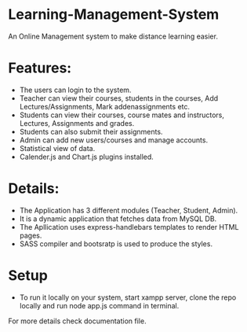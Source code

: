 # Learning-Management-System
An Online Management system to make distance learning easier.

# Features:
- The users can login to the system.
- Teacher can view their courses, students in the courses, Add Lectures/Assignments, Mark addenassignments etc.
- Students can view their courses, course mates and instructors, Lectures, Assignments and grades.
- Students can also submit their assignments.
- Admin can add new users/courses and manage accounts.
- Statistical view of data.
- Calender.js and Chart.js plugins installed.


# Details:
- The Application has 3 different modules (Teacher, Student, Admin).
- It is a dynamic application that fetches data from MySQL DB.
- The Apllication uses express-handlebars templates to render HTML pages.
- SASS compiler and bootsratp is used to produce the styles.

# Setup
- To run it locally on your system, start xampp server, clone the repo locally and run node app.js command in terminal.

For more details check documentation file.


